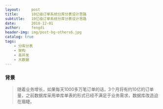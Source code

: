 ```yaml
---
layout:     post
title:      10亿级订单系统分库分表设计思路
subtitle:   10亿级订单系统分库分表设计思路
date:       2018-12-01
author:     fengdi
header-img: img/post-bg-others6.jpg
catalog: true
tags:
    - 分库分表
    - 架构
    - 高并发
    - 大数据
---
```


### 背景
>随着业务增长，如果每天1000多万笔订单的话，3个月将有约10亿的订单量，之前数据库采用单库单表的形式已经不满足于业务需求，数据库改造迫在眉睫。